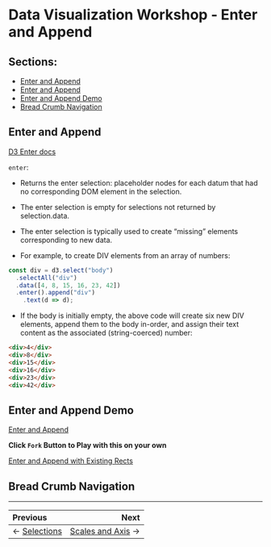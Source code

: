 # Data Visualization Workshop - Enter and Append

## Sections:

* [Enter and Append](#enter-and-append)
* [Enter and Append](#enter-and-append)
* [Enter and Append Demo](#enter-and-append-demo)
* [Bread Crumb Navigation](#bread-crumb-navigation)

## Enter and Append

[D3 Enter docs](https://github.com/d3/d3-selection#selection_enter)

`enter`:

* Returns the enter selection: placeholder nodes for each datum that had no corresponding DOM element in the selection.
* The enter selection is empty for selections not returned by selection.data.

* The enter selection is typically used to create “missing” elements corresponding to new data.
* For example, to create DIV elements from an array of numbers:

```js
const div = d3.select("body")
  .selectAll("div")
  .data([4, 8, 15, 16, 23, 42])
  .enter().append("div")
    .text(d => d);
```

* If the body is initially empty, the above code will create six new DIV elements, append them to the body in-order, and assign their text content as the associated (string-coerced) number:

```html
<div>4</div>
<div>8</div>
<div>15</div>
<div>16</div>
<div>23</div>
<div>42</div>
```

## Enter and Append Demo

[Enter and Append](http://blockbuilder.org/jbelmont/b3418f3b8f3f90f8de7bc59bc4aa3592)

**Click `Fork` Button to Play with this on your own**

[Enter and Append with Existing Rects](http://blockbuilder.org/jbelmont/bbc300e1ebe57b3f39477845a510eb33)

## Bread Crumb Navigation
_________________________

Previous | Next
:------- | ---:
← [Selections](./selections.md) | [Scales and Axis](./scales-and-axis.md) →
